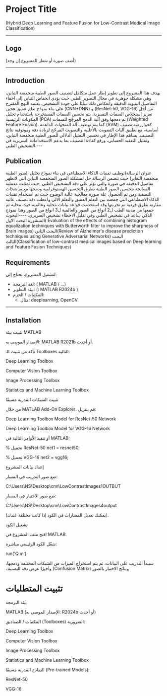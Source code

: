 # Project Title
(Hybrid Deep Learning and Feature Fusion for Low-Contrast Medical Image Classification)


---

## Logo
(أضف صورة أو شعار للمشروع إن وجد)

---

## Introduction
يهدف هذا المشروع إلى تطوير إطار عمل متكامل لتصنيف الصور الطبية منخفضة التباين، وهي مشكلة جوهرية في مجال التصوير الطبي حيث يؤدي انخفاض التباين إلى اخفاء التفاصيل البنيوية الدقيقة وانعكاس ذلك سلبًا على جودة التشخيص. يعتمد النهج المقترح على بناء نموذج تعلم عميق هجين (CNN+DNN) و (ResNet-50, VGG-16) من أجل تعزيز استخلاص السمات التمييزية. يتم تحسين السمات المستخرجة باستخدام تحليل المكونات الرئيسية (PCA) ثم دمجها وفق آلية الدمج المرجّح للسمات (Weighted Feature Fusion). كما يتم توظيف آلة المتجهات الداعمة (SVM) كخوارزمية تصنيف أساسية، مع تطبيق آليات التصويت بالأغلبية والتصويت المرجّح لزيادة دقة وموثوقية نتائج التصنيف. يساهم هذا الإطار في تحسين التمثيل الدلالي للصور الطبية منخفضة التباين، وتقليل التعقيد الحسابي، ورفع كفاءة التصنيف بما يدعم الاستخدامات السريرية في التشخيص الطبي.---

## Publication
عنوان الرسالة(توظيف تقنيات الذكاء الاصطناعي في بناء نموذج تحليل الصور الطبية منخفضة التغاير)
حيث تتضمن الرسالة حل لمشكلة الصور المنخفضة التباين التي لاتظهر تفاصيل الدقيقة في صورة والتي تؤثر على دقة التشخيص الطبي ,حيث ثمثلت ععملية المعالجة بتحسين الصور الطبية بطرق التحسين الهستوغرامية ودمجها مع مرشحات التصفية ومن ثم الحصول علة صورة معالجية عالية الوضوح حيث تم استخدام تقنيات الذكاء الاصطناعي التي جمعت بين التعلم العميق والتعلم الالي واعطت دقة تصنيف عالية مقارنة بطرق فردية تم تجربتها وقد استخدمت قواعد بيانات محلية وعالمية  حيث محلية تم جمعها من مدينة الطب ل2 انواع من الصور والعالمية ل3 انواع من الصور وهذا نموذج الذكي ساعد في تشخيص الطبي وفي تقليل الاخطاء تشخيص السريري.
----البحوث المنشورة
البحث الاول( Evaluation of the effects of combining histogram equalization techniques with Butterworth filter to improve the sharpness of Brain images)
البحث الثاني(Review of Alzheimer's disease prediction techniques using Generative Adversarial Networks)
البحث الثالث(Classification of low-contrast medical images based on Deep learning and Feature Fusion Techniques)
## Requirements
لتشغيل المشروع، تحتاج إلى:
- لغة البرمجة: ( MATLAB / ...)
- بيئة التطوير: (: MATLAB R2024b )
- المكتبات / الحزم:
  - مثال: deeplearning, OpenCV  


---

## Installation
تثبيت بيئة MATLAB

الإصدار الموصى به: MATLAB R2021b أو أحدث.

تأكد من تثبيت الـ Toolboxes التالية:

Deep Learning Toolbox

Computer Vision Toolbox

Image Processing Toolbox

Statistics and Machine Learning Toolbox

تثبيت الشبكات المدربة مسبقًا

من خلال MATLAB Add-On Explorer، قم بتنزيل:

Deep Learning Toolbox Model for ResNet-50 Network

Deep Learning Toolbox Model for VGG-16 Network

أو تنفيذ الأوامر التالية في MATLAB:

% تحميل ResNet-50
net1 = resnet50;

% تحميل VGG-16
net2 = vgg16;


إعداد بيانات المشروع

ضع صور التدريب في المسار:

C:\Users\NS\Desktop\cnn\LowContrastImages1OUTBUT


ضع صور الاختبار في المسار:

C:\Users\NS\Desktop\cnn\LowContrastImages4output


(يمكنك تعديل المسارات في الكود إذا كانت مختلفة عندك).

تشغيل الكود

افتح ملف المشروع في MATLAB.

شغّل الكود الرئيسي مباشرة:

run('Q.m')


سيبدأ التدريب على البيانات، ثم يتم استخراج الميزات من الشبكات المختلفة ودمجها، وأخيرًا عرض دقة التصنيف  (Confusion Matrix) ونتائج الاختبار بالصور
# تثبيت المتطلبات 
بيئة البرمجة

MATLAB (الإصدار الموصى به: R2024b أو أحدث)

المكتبات / الصناديق (Toolboxes) الضرورية:

Deep Learning Toolbox

Computer Vision Toolbox

Image Processing Toolbox

Statistics and Machine Learning Toolbox

النماذج المدربة مسبقًا (Pre-trained Models):

ResNet-50

VGG-16
